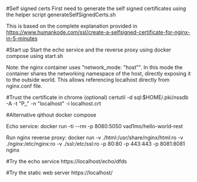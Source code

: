 #Self signed certs
First need to generate the self signed certificates using the helper script generateSelfSignedCerts.sh

This is based on the complete explanation provided in https://www.humankode.com/ssl/create-a-selfsigned-certificate-for-nginx-in-5-minutes

#Start up 
Start the echo service and the reverse proxy using docker compose using start.sh

Note: the nginx container uses "network_mode: "host"". In this mode the container shares the networking namespace of the host, directly exposing it to the outside world.
This allows referencing localhost directly from nginx.conf file.

#Trust the certificate in chrome (optional)
certutil -d sql:$HOME/.pki/nssdb -A -t "P,," -n "localhost" -i localhost.crt

#Alternative qithout docker compose

Echo service:
 docker run -ti --rm -p 8080:5050 vad1mo/hello-world-rest

Run nginx reverse proxy:
docker run -v ./html:/usr/share/nginx/html:ro -v ./nginx:/etc/nginx:ro -v ./ssl:/etc/ssl:ro  -p 80:80 -p 443:443 -p 8081:8081 nginx

#Try the echo service
https://localhost/echo/dfds

#Try the static web server
https://localhost/

